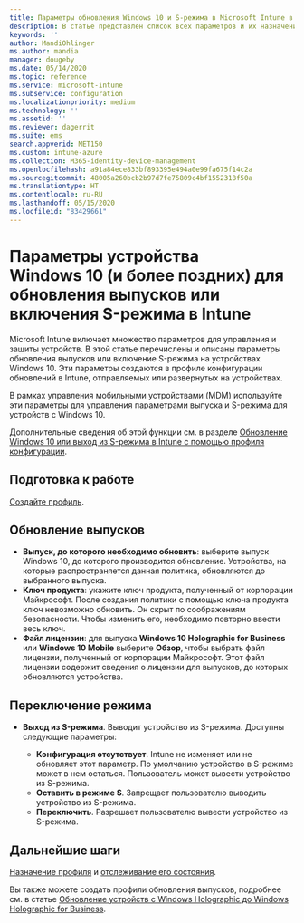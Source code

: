 ```yaml
---
title: Параметры обновления Windows 10 и S-режима в Microsoft Intune в Azure | Документация Майкрософт
description: В статье представлен список всех параметров и их назначение при обновлении выпуска Windows 10 на устройстве, а также включение S-режима на устройстве с помощью профиля конфигурации устройства в Microsoft Intune.
keywords: ''
author: MandiOhlinger
ms.author: mandia
manager: dougeby
ms.date: 05/14/2020
ms.topic: reference
ms.service: microsoft-intune
ms.subservice: configuration
ms.localizationpriority: medium
ms.technology: ''
ms.assetid: ''
ms.reviewer: dagerrit
ms.suite: ems
search.appverid: MET150
ms.custom: intune-azure
ms.collection: M365-identity-device-management
ms.openlocfilehash: a91a84ece833bf893395e494a0e99fa675f14c2a
ms.sourcegitcommit: 48005a260bcb2b97d7fe75809c4bf1552318f50a
ms.translationtype: HT
ms.contentlocale: ru-RU
ms.lasthandoff: 05/15/2020
ms.locfileid: "83429661"
---
```

# <a name="windows-10-and-newer-device-settings-to-upgrade-editions-or-enable-s-mode-in-intune"></a>Параметры устройства Windows 10 (и более поздних) для обновления выпусков или включения S-режима в Intune

Microsoft Intune включает множество параметров для управления и защиты устройств. В этой статье перечислены и описаны параметры обновления выпусков или включение S-режима на устройствах Windows 10. Эти параметры создаются в профиле конфигурации обновлений в Intune, отправляемых или развернутых на устройствах.

В рамках управления мобильными устройствами (MDM) используйте эти параметры для управления параметрами выпуска и S-режима для устройств с Windows 10.

Дополнительные сведения об этой функции см. в разделе [Обновление Windows 10 или выход из S-режима в Intune с помощью профиля конфигурации](edition-upgrade-configure-windows-10.md).

## <a name="before-you-begin"></a>Подготовка к работе

[Создайте профиль](edition-upgrade-configure-windows-10.md#create-the-profile).

## <a name="edition-upgrade"></a>Обновление выпусков

- **Выпуск, до которого необходимо обновить**: выберите выпуск Windows 10, до которого производится обновление. Устройства, на которые распространяется данная политика, обновляются до выбранного выпуска.
- **Ключ продукта**: укажите ключ продукта, полученный от корпорации Майкрософт. После создания политики с помощью ключа продукта ключ невозможно обновить. Он скрыт по соображениям безопасности. Чтобы изменить его, необходимо повторно ввести весь ключ.
- **Файл лицензии**: для выпуска **Windows 10 Holographic for Business** или **Windows 10 Mobile** выберите **Обзор**, чтобы выбрать файл лицензии, полученный от корпорации Майкрософт. Этот файл лицензии содержит сведения о лицензии для выпусков, до которых обновляются устройства.

## <a name="mode-switch"></a>Переключение режима

- **Выход из S-режима**. Выводит устройство из S-режима. Доступны следующие параметры:

  - **Конфигурация отсутствует**. Intune не изменяет или не обновляет этот параметр. По умолчанию устройство в S-режиме может в нем остаться. Пользователь может вывести устройство из S-режима.
  - **Оставить в режиме S**. Запрещает пользователю выводить устройство из S-режима.
  - **Переключить**. Разрешает пользователю вывести устройство из S-режима.

## <a name="next-steps"></a>Дальнейшие шаги

[Назначение профиля](device-profile-assign.md) и [отслеживание его состояния](device-profile-monitor.md).

Вы также можете создать профили обновления выпусков, подробнее см. в статье [Обновление устройств с Windows Holographic до Windows Holographic for Business](holographic-upgrade.md).
